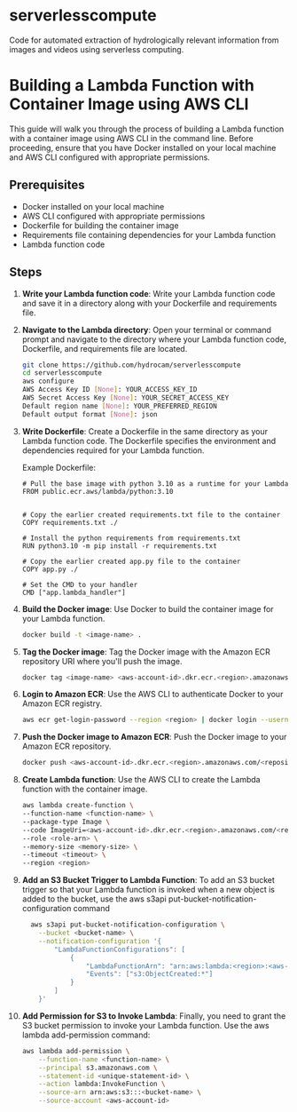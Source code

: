 # serverlesscompute
Code for automated extraction of hydrologically relevant information from images and videos using serverless computing.

# Building a Lambda Function with Container Image using AWS CLI

This guide will walk you through the process of building a Lambda function with a container image using AWS CLI in the command line. Before proceeding, ensure that you have Docker installed on your local machine and AWS CLI configured with appropriate permissions.

## Prerequisites

- Docker installed on your local machine
- AWS CLI configured with appropriate permissions
- Dockerfile for building the container image
- Requirements file containing dependencies for your Lambda function
- Lambda function code

## Steps

1. **Write your Lambda function code**: Write your Lambda function code and save it in a directory along with your Dockerfile and requirements file.

2. **Navigate to the Lambda directory**: Open your terminal or command prompt and navigate to the directory where your Lambda function code, Dockerfile, and requirements file are located.

    ```bash
    git clone https://github.com/hydrocam/serverlesscompute
    cd serverlesscompute
    aws configure
    AWS Access Key ID [None]: YOUR_ACCESS_KEY_ID
    AWS Secret Access Key [None]: YOUR_SECRET_ACCESS_KEY
    Default region name [None]: YOUR_PREFERRED_REGION
    Default output format [None]: json
    ```

3. **Write Dockerfile**: Create a Dockerfile in the same directory as your Lambda function code. The Dockerfile specifies the environment and dependencies required for your Lambda function.

    Example Dockerfile:
    ```
    # Pull the base image with python 3.10 as a runtime for your Lambda
    FROM public.ecr.aws/lambda/python:3.10


    # Copy the earlier created requirements.txt file to the container
    COPY requirements.txt ./

    # Install the python requirements from requirements.txt
    RUN python3.10 -m pip install -r requirements.txt

    # Copy the earlier created app.py file to the container
    COPY app.py ./

    # Set the CMD to your handler
    CMD ["app.lambda_handler"]
    ```

4. **Build the Docker image**: Use Docker to build the container image for your Lambda function.

    ```bash
    docker build -t <image-name> .
    ```

5. **Tag the Docker image**: Tag the Docker image with the Amazon ECR repository URI where you'll push the image.

    ```bash
    docker tag <image-name> <aws-account-id>.dkr.ecr.<region>.amazonaws.com/<repository-name>:lambda-function
    ```

6. **Login to Amazon ECR**: Use the AWS CLI to authenticate Docker to your Amazon ECR registry.

    ```bash
    aws ecr get-login-password --region <region> | docker login --username AWS --password-stdin <aws-account-id>.dkr.ecr.<region>.amazonaws.com
    ```

7. **Push the Docker image to Amazon ECR**: Push the Docker image to your Amazon ECR repository.

    ```bash
    docker push <aws-account-id>.dkr.ecr.<region>.amazonaws.com/<repository-name>:lambda-function
    ```

8. **Create Lambda function**: Use the AWS CLI to create the Lambda function with the container image.

    ```bash
    aws lambda create-function \
    --function-name <function-name> \
    --package-type Image \
    --code ImageUri=<aws-account-id>.dkr.ecr.<region>.amazonaws.com/<repository-name>:lambda-function \
    --role <role-arn> \
    --memory-size <memory-size> \
    --timeout <timeout> \
    --region <region>
    ```
9. **Add an S3 Bucket Trigger to Lambda Function**: To add an S3 bucket trigger so that your Lambda function is invoked when a new object is added to the bucket, use the aws s3api put-bucket-notification-configuration command
  
    ```bash
      aws s3api put-bucket-notification-configuration \
        --bucket <bucket-name> \
        --notification-configuration '{
            "LambdaFunctionConfigurations": [
                {
                    "LambdaFunctionArn": "arn:aws:lambda:<region>:<aws-account-id>:function:<function-name>",
                    "Events": ["s3:ObjectCreated:*"]
                }
            ]
        }'

    ```
10. **Add Permission for S3 to Invoke Lambda**: Finally, you need to grant the S3 bucket permission to invoke your Lambda function. Use the aws lambda add-permission command:
    
    ```bash
    aws lambda add-permission \
        --function-name <function-name> \
        --principal s3.amazonaws.com \
        --statement-id <unique-statement-id> \
        --action lambda:InvokeFunction \
        --source-arn arn:aws:s3:::<bucket-name> \
        --source-account <aws-account-id>
     ```
